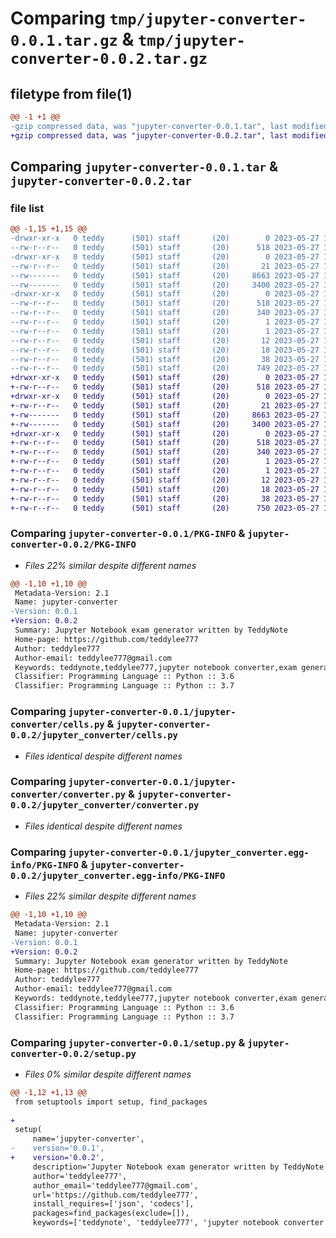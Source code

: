 # Comparing `tmp/jupyter-converter-0.0.1.tar.gz` & `tmp/jupyter-converter-0.0.2.tar.gz`

## filetype from file(1)

```diff
@@ -1 +1 @@
-gzip compressed data, was "jupyter-converter-0.0.1.tar", last modified: Sat May 27 19:35:32 2023, max compression
+gzip compressed data, was "jupyter-converter-0.0.2.tar", last modified: Sat May 27 19:44:45 2023, max compression
```

## Comparing `jupyter-converter-0.0.1.tar` & `jupyter-converter-0.0.2.tar`

### file list

```diff
@@ -1,15 +1,15 @@
-drwxr-xr-x   0 teddy      (501) staff       (20)        0 2023-05-27 19:35:32.812689 jupyter-converter-0.0.1/
--rw-r--r--   0 teddy      (501) staff       (20)      518 2023-05-27 19:35:32.812597 jupyter-converter-0.0.1/PKG-INFO
-drwxr-xr-x   0 teddy      (501) staff       (20)        0 2023-05-27 19:35:32.811693 jupyter-converter-0.0.1/jupyter-converter/
--rw-r--r--   0 teddy      (501) staff       (20)       21 2023-05-27 19:33:50.000000 jupyter-converter-0.0.1/jupyter-converter/__init__.py
--rw-------   0 teddy      (501) staff       (20)     8663 2023-05-27 19:29:12.000000 jupyter-converter-0.0.1/jupyter-converter/cells.py
--rw-------   0 teddy      (501) staff       (20)     3400 2023-05-27 19:29:17.000000 jupyter-converter-0.0.1/jupyter-converter/converter.py
-drwxr-xr-x   0 teddy      (501) staff       (20)        0 2023-05-27 19:35:32.812466 jupyter-converter-0.0.1/jupyter_converter.egg-info/
--rw-r--r--   0 teddy      (501) staff       (20)      518 2023-05-27 19:35:32.000000 jupyter-converter-0.0.1/jupyter_converter.egg-info/PKG-INFO
--rw-r--r--   0 teddy      (501) staff       (20)      340 2023-05-27 19:35:32.000000 jupyter-converter-0.0.1/jupyter_converter.egg-info/SOURCES.txt
--rw-r--r--   0 teddy      (501) staff       (20)        1 2023-05-27 19:35:32.000000 jupyter-converter-0.0.1/jupyter_converter.egg-info/dependency_links.txt
--rw-r--r--   0 teddy      (501) staff       (20)        1 2023-05-27 19:35:32.000000 jupyter-converter-0.0.1/jupyter_converter.egg-info/not-zip-safe
--rw-r--r--   0 teddy      (501) staff       (20)       12 2023-05-27 19:35:32.000000 jupyter-converter-0.0.1/jupyter_converter.egg-info/requires.txt
--rw-r--r--   0 teddy      (501) staff       (20)       18 2023-05-27 19:35:32.000000 jupyter-converter-0.0.1/jupyter_converter.egg-info/top_level.txt
--rw-r--r--   0 teddy      (501) staff       (20)       38 2023-05-27 19:35:32.812717 jupyter-converter-0.0.1/setup.cfg
--rw-r--r--   0 teddy      (501) staff       (20)      749 2023-05-27 19:35:26.000000 jupyter-converter-0.0.1/setup.py
+drwxr-xr-x   0 teddy      (501) staff       (20)        0 2023-05-27 19:44:45.761101 jupyter-converter-0.0.2/
+-rw-r--r--   0 teddy      (501) staff       (20)      518 2023-05-27 19:44:45.761005 jupyter-converter-0.0.2/PKG-INFO
+drwxr-xr-x   0 teddy      (501) staff       (20)        0 2023-05-27 19:44:45.759968 jupyter-converter-0.0.2/jupyter_converter/
+-rw-r--r--   0 teddy      (501) staff       (20)       21 2023-05-27 19:44:37.000000 jupyter-converter-0.0.2/jupyter_converter/__init__.py
+-rw-------   0 teddy      (501) staff       (20)     8663 2023-05-27 19:29:12.000000 jupyter-converter-0.0.2/jupyter_converter/cells.py
+-rw-------   0 teddy      (501) staff       (20)     3400 2023-05-27 19:29:17.000000 jupyter-converter-0.0.2/jupyter_converter/converter.py
+drwxr-xr-x   0 teddy      (501) staff       (20)        0 2023-05-27 19:44:45.760872 jupyter-converter-0.0.2/jupyter_converter.egg-info/
+-rw-r--r--   0 teddy      (501) staff       (20)      518 2023-05-27 19:44:45.000000 jupyter-converter-0.0.2/jupyter_converter.egg-info/PKG-INFO
+-rw-r--r--   0 teddy      (501) staff       (20)      340 2023-05-27 19:44:45.000000 jupyter-converter-0.0.2/jupyter_converter.egg-info/SOURCES.txt
+-rw-r--r--   0 teddy      (501) staff       (20)        1 2023-05-27 19:44:45.000000 jupyter-converter-0.0.2/jupyter_converter.egg-info/dependency_links.txt
+-rw-r--r--   0 teddy      (501) staff       (20)        1 2023-05-27 19:35:32.000000 jupyter-converter-0.0.2/jupyter_converter.egg-info/not-zip-safe
+-rw-r--r--   0 teddy      (501) staff       (20)       12 2023-05-27 19:44:45.000000 jupyter-converter-0.0.2/jupyter_converter.egg-info/requires.txt
+-rw-r--r--   0 teddy      (501) staff       (20)       18 2023-05-27 19:44:45.000000 jupyter-converter-0.0.2/jupyter_converter.egg-info/top_level.txt
+-rw-r--r--   0 teddy      (501) staff       (20)       38 2023-05-27 19:44:45.761132 jupyter-converter-0.0.2/setup.cfg
+-rw-r--r--   0 teddy      (501) staff       (20)      750 2023-05-27 19:44:32.000000 jupyter-converter-0.0.2/setup.py
```

### Comparing `jupyter-converter-0.0.1/PKG-INFO` & `jupyter-converter-0.0.2/PKG-INFO`

 * *Files 22% similar despite different names*

```diff
@@ -1,10 +1,10 @@
 Metadata-Version: 2.1
 Name: jupyter-converter
-Version: 0.0.1
+Version: 0.0.2
 Summary: Jupyter Notebook exam generator written by TeddyNote
 Home-page: https://github.com/teddylee777
 Author: teddylee777
 Author-email: teddylee777@gmail.com
 Keywords: teddynote,teddylee777,jupyter notebook converter,exam generator
 Classifier: Programming Language :: Python :: 3.6
 Classifier: Programming Language :: Python :: 3.7
```

### Comparing `jupyter-converter-0.0.1/jupyter-converter/cells.py` & `jupyter-converter-0.0.2/jupyter_converter/cells.py`

 * *Files identical despite different names*

### Comparing `jupyter-converter-0.0.1/jupyter-converter/converter.py` & `jupyter-converter-0.0.2/jupyter_converter/converter.py`

 * *Files identical despite different names*

### Comparing `jupyter-converter-0.0.1/jupyter_converter.egg-info/PKG-INFO` & `jupyter-converter-0.0.2/jupyter_converter.egg-info/PKG-INFO`

 * *Files 22% similar despite different names*

```diff
@@ -1,10 +1,10 @@
 Metadata-Version: 2.1
 Name: jupyter-converter
-Version: 0.0.1
+Version: 0.0.2
 Summary: Jupyter Notebook exam generator written by TeddyNote
 Home-page: https://github.com/teddylee777
 Author: teddylee777
 Author-email: teddylee777@gmail.com
 Keywords: teddynote,teddylee777,jupyter notebook converter,exam generator
 Classifier: Programming Language :: Python :: 3.6
 Classifier: Programming Language :: Python :: 3.7
```

### Comparing `jupyter-converter-0.0.1/setup.py` & `jupyter-converter-0.0.2/setup.py`

 * *Files 0% similar despite different names*

```diff
@@ -1,12 +1,13 @@
 from setuptools import setup, find_packages
 
+
 setup(
     name='jupyter-converter',
-    version='0.0.1',
+    version='0.0.2',
     description='Jupyter Notebook exam generator written by TeddyNote',
     author='teddylee777',
     author_email='teddylee777@gmail.com',
     url='https://github.com/teddylee777',
     install_requires=['json', 'codecs'],
     packages=find_packages(exclude=[]),
     keywords=['teddynote', 'teddylee777', 'jupyter notebook converter', 'exam generator'],
```

